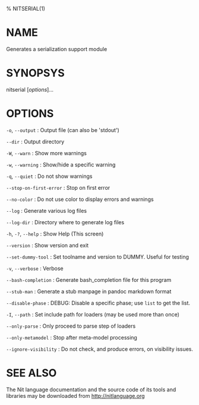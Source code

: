 % NITSERIAL(1)

# NAME

Generates a serialization support module

# SYNOPSYS

nitserial [*options*]...

# OPTIONS

`-o`, `--output`
:   Output file (can also be 'stdout')

`--dir`
:   Output directory

`-W`, `--warn`
:   Show more warnings

`-w`, `--warning`
:   Show/hide a specific warning

`-q`, `--quiet`
:   Do not show warnings

`--stop-on-first-error`
:   Stop on first error

`--no-color`
:   Do not use color to display errors and warnings

`--log`
:   Generate various log files

`--log-dir`
:   Directory where to generate log files

`-h`, `-?`, `--help`
:   Show Help (This screen)

`--version`
:   Show version and exit

`--set-dummy-tool`
:   Set toolname and version to DUMMY. Useful for testing

`-v`, `--verbose`
:   Verbose

`--bash-completion`
:   Generate bash_completion file for this program

`--stub-man`
:   Generate a stub manpage in pandoc markdown format

`--disable-phase`
:   DEBUG: Disable a specific phase; use `list` to get the list.

`-I`, `--path`
:   Set include path for loaders (may be used more than once)

`--only-parse`
:   Only proceed to parse step of loaders

`--only-metamodel`
:   Stop after meta-model processing

`--ignore-visibility`
:   Do not check, and produce errors, on visibility issues.

# SEE ALSO

The Nit language documentation and the source code of its tools and libraries may be downloaded from <http://nitlanguage.org>
